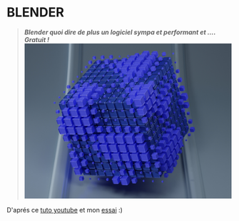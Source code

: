 # BLENDER
> ***Blender quoi dire de plus un logiciel sympa et performant et .... Gratuit !***
![](https://github.com/Massetstephane/BLENDER/blob/b3349bd0c70fac835837cf0696535bc7df43c292/Render/GeometryNode.jpg)

D'aprés ce [tuto youtube](https://youtu.be/NyUJ6XH8A94) et mon [essai](https://youtu.be/5Nv5eUoLipU) :)

